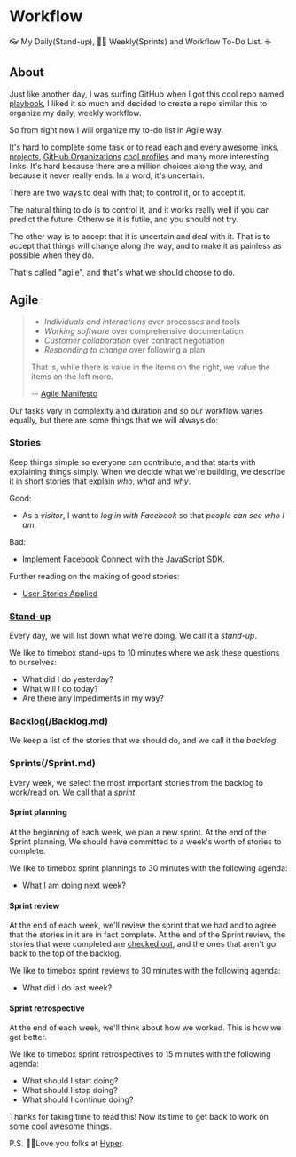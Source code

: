 # Workflow
👓 My Daily(Stand-up), 🙌🏻 Weekly(Sprints) and Workflow To-Do List. ☕️


## About
Just like another day, I was surfing GitHub when I got this cool repo named [playbook](https://github.com/hyperoslo/playbook), I liked it so much and decided to create a repo similar this to organize my daily, weekly workflow.

So from right now I will organize my to-do list in Agile way.

It's hard to complete some task or to read each and every [awesome links](https://github.com/sindresorhus/awesome), [projects](https://github.com/vsouza/awesome-ios), [GitHub Organizations](https://github.com/naeemshaikh90/Reading-List/blob/master/Github.md#organizations) [cool profiles](https://github.com/naeemshaikh90/Reading-List/blob/master/Github.md#profiles) and many more interesting links. It's hard because there are a million choices
along the way, and because it never really ends. In a word, it's uncertain.

There are two ways to deal with that; to control it, or to accept it.

The natural thing to do is to control it, and it works really well if you can
predict the future. Otherwise it is futile, and you should not try.

The other way is to accept that it is uncertain and deal with it. That is to
accept that things will change along the way, and to make it as painless as
possible when they do.

That's called "agile", and that's what we should choose to do.

## Agile

> * _Individuals and interactions_ over processes and tools
> * _Working software_ over comprehensive documentation
> * _Customer collaboration_ over contract negotiation
> * _Responding to change_ over following a plan
>
> That is, while there is value in the items on the right, we value the items
> on the left more.
>
> -- [Agile Manifesto](http://agilemanifesto.org/)

Our tasks vary in complexity and duration and so our workflow varies equally,
but there are some things that we will always do:

### Stories

Keep things simple so everyone can contribute, and that starts with
explaining things simply. When we decide what we're building, we describe it in
short stories that explain _who_, _what_ and _why_.

Good:

* As a _visitor_, I want to _log in with Facebook_ so that _people can see who
  I am_.

Bad:

* Implement Facebook Connect with the JavaScript SDK.

Further reading on the making of good stories:

* [User Stories Applied](https://www.amazon.com/User-Stories-Applied-Software-Development/dp/0321205685)

### [Stand-up](/StandUp.md)

Every day, we will list down what we're doing. We call it a _stand-up_.

We like to timebox stand-ups to 10 minutes where we ask these questions to ourselves:

* What did I do yesterday?
* What will I do today?
* Are there any impediments in my way?

### Backlog(/Backlog.md)

We keep a list of the stories that we should do, and we call it the _backlog_.

### Sprints(/Sprint.md)

Every week, we select the most important stories from the backlog to work/read on. We
call that a _sprint_.

#### Sprint planning

At the beginning of each week, we plan a new sprint. At the end
of the Sprint planning, We should have committed to a week's worth of stories
to complete.

We like to timebox sprint plannings to 30 minutes with the following agenda:

* What I am doing next week?

#### Sprint review

At the end of each week, we'll review the sprint that we had and
to agree that the stories in it are in fact complete. At the end of the Sprint review,
the stories that were completed are [checked out](https://guides.github.com/features/mastering-markdown/), and the ones that aren't go back
to the top of the backlog.

We like to timebox sprint reviews to 30 minutes with the following agenda:

* What did I do last week?

#### Sprint retrospective

At the end of each week, we'll think about how we worked. This is how we get better.

We like to timebox sprint retrospectives to 15 minutes with the following
agenda:

* What should I start doing?
* What should I stop doing?
* What should I continue doing?

Thanks for taking time to read this! Now its time to get back to work on some cool awesome things.

P.S. ✌🏼Love you folks at [Hyper](https://github.com/hyperoslo).
